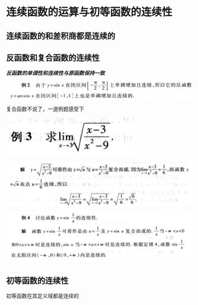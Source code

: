 # 连续函数的运算与初等函数的连续性

## 连续函数的和差积商都是连续的

## 反函数和复合函数的连续性

***反函数的单调性和连续性与原函数保持一致***

![](pictures/2022-10-25-14-19-54.png)

复合函数不说了，一道例题感受下

![](pictures/2022-10-25-14-24-21.png)

![](pictures/2022-10-25-14-24-36.png)

![](pictures/2022-10-25-14-27-01.png)

## 初等函数的连续性

初等函数在其定义域都是连续的



